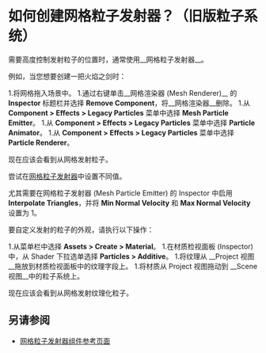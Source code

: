 如何创建网格粒子发射器？（旧版粒子系统）
===============================================================


需要高度控制发射粒子的位置时，通常使用__网格粒子发射器__。

例如，当您想要创建一把火焰之剑时：


1.将网格拖入场景中。
1.通过右键单击__网格渲染器 (Mesh Renderer)__ 的 __Inspector__ 标题栏并选择 __Remove Component__，将__网格渲染器__删除。
1.从 __Component &gt; Effects &gt; Legacy Particles__ 菜单中选择 __Mesh Particle Emitter__。
1.从 __Component &gt; Effects &gt; Legacy Particles__ 菜单中选择 __Particle Animator__。
1.从 __Component &gt; Effects &gt; Legacy Particles__ 菜单中选择 __Particle Renderer__。

现在应该会看到从网格发射粒子。

尝试在[网格粒子发射器](class-MeshParticleEmitter.html)中设置不同值。

尤其需要在网格粒子发射器 (Mesh Particle Emitter) 的 Inspector 中启用 __Interpolate Triangles__，并将 __Min Normal Velocity__ 和 __Max Normal Velocity__ 设置为 1。

要自定义发射的粒子的外观，请执行以下操作：


1.从菜单栏中选择 __Assets &gt; Create &gt; Material__。
1.在材质检视面板 (Inspector) 中，从 Shader 下拉选单选择 __Particles &gt; Additive__。
1.将纹理从 __Project 视图__拖放到材质检视面板中的纹理字段上。
1.将材质从 Project 视图拖动到 __Scene 视图__中的粒子系统上。

现在应该会看到从网格发射纹理化粒子。

另请参阅
--------


* [网格粒子发射器组件参考页面](class-MeshParticleEmitter.html)
